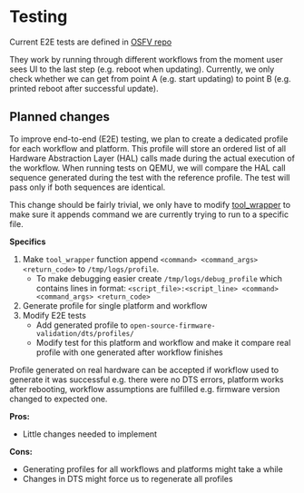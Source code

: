 # Testing

Current E2E tests are defined in [OSFV
repo](https://github.com/Dasharo/open-source-firmware-validation/blob/develop/dts/dts-e2e.robot)

They work by running through different workflows from the moment user sees UI to
the last step (e.g. reboot when updating). Currently, we only check whether we
can get from point A (e.g. start updating) to point B (e.g. printed reboot after
successful update).

## Planned changes

To improve end-to-end (E2E) testing, we plan to create a dedicated profile for
each workflow and platform. This profile will store an ordered list of all
Hardware Abstraction Layer (HAL) calls made during the actual execution of the
workflow. When running tests on QEMU, we will compare the HAL call sequence
generated during the test with the reference profile. The test will pass only if
both sequences are identical.

This change should be fairly trivial, we only have to modify
[tool_wrapper](https://github.com/Dasharo/dts-scripts/blob/bcf7871d4e334a47e7f8722793db5537db67a569/include/hal/dts-hal.sh#L65)
to make sure it appends command we are currently trying to run to a specific
file.

**Specifics**

1. Make `tool_wrapper` function append `<command> <command_args> <return_code>`
    to `/tmp/logs/profile`.
    - To make debugging easier create `/tmp/logs/debug_profile` which contains
      lines in format:
      `<script_file>:<script_line> <command> <command_args> <return_code>`
2. Generate profile for single platform and workflow
3. Modify E2E tests
    - Add generated profile to `open-source-firmware-validation/dts/profiles/`
    - Modify test for this platform and workflow and make it compare real
      profile with one generated after workflow finishes

Profile generated on real hardware can be accepted if workflow used to generate
it was successful e.g. there were no DTS errors, platform works after rebooting,
workflow assumptions are fulfilled e.g. firmware version changed to expected
one.

**Pros:**

* Little changes needed to implement

**Cons:**

* Generating profiles for all workflows and platforms might take a while
* Changes in DTS might force us to regenerate all profiles
